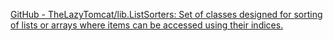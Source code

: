 
[GitHub - TheLazyTomcat/lib.ListSorters: Set of classes designed for sorting of lists or arrays where items can be accessed using their indices.](https://github.com/TheLazyTomcat/lib.ListSorters)
